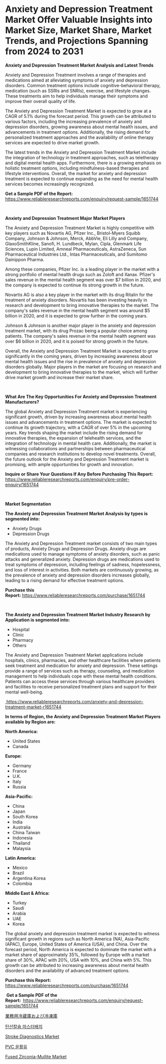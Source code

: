<p><h1>Anxiety and Depression Treatment Market Offer Valuable Insights into Market Size, Market Share, Market Trends, and Projections Spanning from 2024 to 2031</h1></p><p><strong>Anxiety and Depression Treatment Market Analysis and Latest Trends</strong></p>
<p><p>Anxiety and Depression Treatment involves a range of therapies and medications aimed at alleviating symptoms of anxiety and depression disorders. Common treatment options include cognitive-behavioral therapy, medication (such as SSRIs and SNRIs), exercise, and lifestyle changes. These treatments aim to help individuals manage their symptoms and improve their overall quality of life.</p><p>The Anxiety and Depression Treatment Market is expected to grow at a CAGR of 5.1% during the forecast period. This growth can be attributed to various factors, including the increasing prevalence of anxiety and depression disorders, growing awareness about mental health issues, and advancements in treatment options. Additionally, the rising demand for personalized treatment approaches and the availability of online therapy services are expected to drive market growth.</p><p>The latest trends in the Anxiety and Depression Treatment Market include the integration of technology in treatment approaches, such as teletherapy and digital mental health apps. Furthermore, there is a growing emphasis on holistic treatment options, including mindfulness-based therapies and lifestyle interventions. Overall, the market for anxiety and depression treatment is expected to continue expanding as the need for mental health services becomes increasingly recognized.</p></p>
<p><strong>Get a Sample PDF of the Report:&nbsp;</strong> <a href="https://www.reliableresearchreports.com/enquiry/request-sample/1651744">https://www.reliableresearchreports.com/enquiry/request-sample/1651744</a></p>
<p>&nbsp;</p>
<p><strong>Anxiety and Depression Treatment Major Market Players</strong></p>
<p><p>The Anxiety and Depression Treatment Market is highly competitive with key players such as Novartis AG, Pfizer Inc., Bristol-Myers Squibb Company, Johnson & Johnson, Merck, AbbVie, Eli Lilly and Company, GlaxoSmithKline, Sanofi, H. Lundbeck, Mylan, Cipla, Glenmark Life Sciences, Lupin Limited, Amneal Pharmaceuticals, AstraZeneca, Sun Pharmaceutical Industries Ltd., Intas Pharmaceuticals, and Sumitomo Dainippon Pharma.</p><p>Among these companies, Pfizer Inc. is a leading player in the market with a strong portfolio of mental health drugs such as Zoloft and Xanax. Pfizer's sales revenue in the mental health segment was over $7 billion in 2020, and the company is expected to continue its strong growth in the future.</p><p>Novartis AG is also a key player in the market with its drug Ritalin for the treatment of anxiety disorders. Novartis has been investing heavily in research and development to bring innovative therapies to the market. The company's sales revenue in the mental health segment was around $5 billion in 2020, and it is expected to grow further in the coming years.</p><p>Johnson & Johnson is another major player in the anxiety and depression treatment market, with its drug Prozac being a popular choice among patients. The company's sales revenue in the mental health segment was over $6 billion in 2020, and it is poised for strong growth in the future.</p><p>Overall, the Anxiety and Depression Treatment Market is expected to grow significantly in the coming years, driven by increasing awareness about mental health issues and the rise in prevalence of anxiety and depression disorders globally. Major players in the market are focusing on research and development to bring innovative therapies to the market, which will further drive market growth and increase their market share.</p></p>
<p>&nbsp;</p>
<p><strong>What Are The Key Opportunities For Anxiety and Depression Treatment Manufacturers?</strong></p>
<p><p>The global Anxiety and Depression Treatment market is experiencing significant growth, driven by increasing awareness about mental health issues and advancements in treatment options. The market is expected to continue its growth trajectory, with a CAGR of over 5% in the upcoming years. Key trends shaping the market include the rising demand for innovative therapies, the expansion of telehealth services, and the integration of technology in mental health care. Additionally, the market is witnessing collaborations and partnerships between pharmaceutical companies and research institutions to develop novel treatments. Overall, the future outlook for the Anxiety and Depression Treatment market is promising, with ample opportunities for growth and innovation.</p></p>
<p><strong>Inquire or Share Your Questions If Any Before Purchasing This Report:</strong> <a href="https://www.reliableresearchreports.com/enquiry/pre-order-enquiry/1651744">https://www.reliableresearchreports.com/enquiry/pre-order-enquiry/1651744</a></p>
<p>&nbsp;</p>
<p><strong>Market Segmentation</strong></p>
<p><strong>The Anxiety and Depression Treatment Market Analysis by types is segmented into:</strong></p>
<p><ul><li>Anxiety Drugs</li><li>Depression Drugs</li></ul></p>
<p><p>The Anxiety and Depression Treatment market consists of two main types of products, Anxiety Drugs and Depression Drugs. Anxiety drugs are medications used to manage symptoms of anxiety disorders, such as panic attacks and generalized anxiety. Depression drugs are medications used to treat symptoms of depression, including feelings of sadness, hopelessness, and loss of interest in activities. Both markets are continuously growing, as the prevalence of anxiety and depression disorders increases globally, leading to a rising demand for effective treatment options.</p></p>
<p><strong>Purchase this Report:&nbsp;</strong><a href="https://www.reliableresearchreports.com/purchase/1651744">https://www.reliableresearchreports.com/purchase/1651744</a></p>
<p>&nbsp;</p>
<p><strong>The Anxiety and Depression Treatment Market Industry Research by Application is segmented into:</strong></p>
<p><ul><li>Hospital</li><li>Clinic</li><li>Pharmacy</li><li>Others</li></ul></p>
<p><p>The Anxiety and Depression Treatment Market applications include hospitals, clinics, pharmacies, and other healthcare facilities where patients seek treatment and medication for anxiety and depression. These settings provide a range of services such as therapy, counseling, and medication management to help individuals cope with these mental health conditions. Patients can access these services through various healthcare providers and facilities to receive personalized treatment plans and support for their mental well-being.</p></p>
<p><a href="https://www.reliableresearchreports.com/anxiety-and-depression-treatment-market-r1651744">&nbsp;https://www.reliableresearchreports.com/anxiety-and-depression-treatment-market-r1651744</a></p>
<p><strong>In terms of Region, the Anxiety and Depression Treatment Market Players available by Region are:</strong></p>
<p>
    <p> <strong> North America: </strong>
        <ul>
            <li>United States</li>
            <li>Canada</li>
        </ul>
        </p> 
    <p> <strong> Europe: </strong>
        <ul>
            <li>Germany</li>
            <li>France</li>
            <li>U.K.</li>
            <li>Italy</li>
            <li>Russia</li>
        </ul>
        </p> 
    <p> <strong> Asia-Pacific: </strong>
        <ul>
            <li>China</li>
            <li>Japan</li>
            <li>South Korea</li>
            <li>India</li>
            <li>Australia</li>
            <li>China Taiwan</li>
            <li>Indonesia</li>
            <li>Thailand</li>
            <li>Malaysia</li>
        </ul>
        </p> 
    <p> <strong> Latin America: </strong>
        <ul>
            <li>Mexico</li>
            <li>Brazil</li>
            <li>Argentina Korea</li>
            <li>Colombia</li>
        </ul>
        </p> 
    <p> <strong> Middle East & Africa: </strong>
        <ul>
            <li>Turkey</li>
            <li>Saudi</li>
            <li>Arabia</li>
            <li>UAE</li>
            <li>Korea</li>
        </ul>
    </p>
    </p>
<p><p>The global anxiety and depression treatment market is expected to witness significant growth in regions such as North America (NA), Asia-Pacific (APAC), Europe, United States of America (USA), and China. Over the forecast period, North America is expected to dominate the market with a market share of approximately 35%, followed by Europe with a market share of 30%, APAC with 20%, USA with 10%, and China with 5%. This growth can be attributed to increasing awareness about mental health disorders and the availability of advanced treatment options.</p></p>
<p><strong>Purchase this Report: </strong><a href="https://www.reliableresearchreports.com/purchase/1651744">https://www.reliableresearchreports.com/purchase/1651744</a></p>
<p>&nbsp;<strong>Get a Sample PDF of the Report:&nbsp;&nbsp;</strong><a href="https://www.reliableresearchreports.com/enquiry/request-sample/1651744">https://www.reliableresearchreports.com/enquiry/request-sample/1651744</a></p>
<p><strong></strong></p>
<p><p><a href="https://github.com/kegley4963/Market-Research-Report-List-1/blob/main/245011446593.md">業務用冷蔵庫および冷凍庫</a></p><p><a href="https://github.com/WilburKihn5676/Market-Research-Report-List-1/blob/main/933831942481.md">탄산칼슘 마스터배치</a></p><p><a href="https://github.com/jj19131/Market-Research-Report-List-2/blob/main/stroke-diagnostics-market.md">Stroke Diagnostics Market</a></p><p><a href="https://github.com/wallacBahrtyinger567686/Market-Research-Report-List-1/blob/main/242405542482.md">PVC 윤활유</a></p><p><a href="https://issuu.com/reportprime-2/docs/fused-zirconia-mullite-market-size-2030.pptx">Fused Zirconia-Mullite Market</a></p></p>